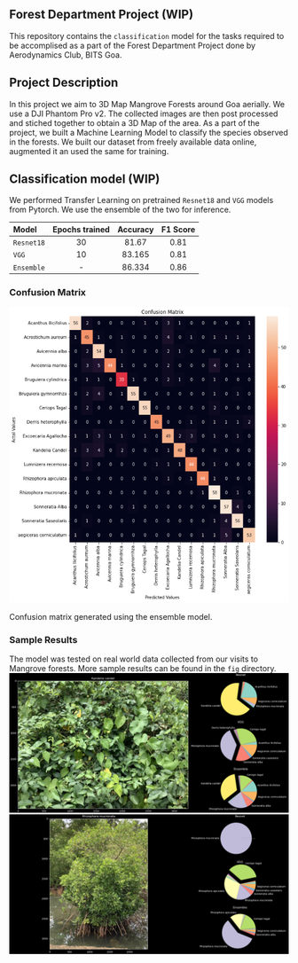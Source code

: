 ## Forest Department Project (WIP)
This repository contains the `classification` model for the tasks required to be accomplised as a part of the Forest Department Project done by Aerodynamics Club, BITS Goa.

## Project Description
In this project we aim to 3D Map Mangrove Forests around Goa aerially. We use a DJI Phantom Pro v2. The collected images are then post processed and stiched together to obtain a 3D Map of the area. As a part of the project, we built a Machine Learning Model to classify the species observed in the forests. We built our dataset from freely available data online, augmented it an used the same for training.

## Classification model (WIP)
We performed Transfer Learning on pretrained `Resnet18` and `VGG` models from Pytorch. We use the ensemble of the two for inference.

| Model         | Epochs trained | Accuracy | F1 Score |
| :---          |       :---:    | :---:    | :---:    |
|`Resnet18`     | 30            |   81.67   | 0.81     |
|`VGG`          | 10             | 83.165   |   0.81   |
|`Ensemble`     | -              | 86.334   |   0.86   |

### Confusion Matrix
![Confusion Matrix](fig/heatmap.png) 

Confusion matrix generated using the ensemble model.

### Sample Results
The model was tested on real world data collected from our visits to Mangrove forests. More sample results can be found in the `fig` directory.
![Sample](fig/IMG_0629_test.png)
![Sample 2](fig/IMG_0630_test.png)


